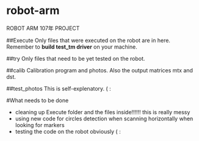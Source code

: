 # robot-arm
ROBOT ARM 107年 PROJECT 

##Execute
Only files that were executed on the robot are in here.
Remember to **build test_tm driver** on your machine.

##try
Only files that need to be yet tested on the robot.

##calib
Calibration program and photos. Also the output matrices mtx and dst.

##test_photos
This is self-explenatory. ( :

#What needs to be done
* cleaning up Execute folder and the files inside!!!!!!
this is really messy
* using new code for circles detection when scanning horizontally when looking for markers
* testing the code on the robot obviously ( :
